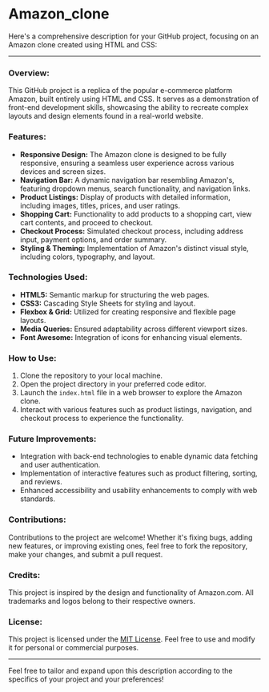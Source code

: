 # Amazon_clone
Here's a comprehensive description for your GitHub project, focusing on an Amazon clone created using HTML and CSS:

---


### Overview:
This GitHub project is a replica of the popular e-commerce platform Amazon, built entirely using HTML and CSS. It serves as a demonstration of front-end development skills, showcasing the ability to recreate complex layouts and design elements found in a real-world website.

### Features:
- **Responsive Design:** The Amazon clone is designed to be fully responsive, ensuring a seamless user experience across various devices and screen sizes.
- **Navigation Bar:** A dynamic navigation bar resembling Amazon's, featuring dropdown menus, search functionality, and navigation links.
- **Product Listings:** Display of products with detailed information, including images, titles, prices, and user ratings.
- **Shopping Cart:** Functionality to add products to a shopping cart, view cart contents, and proceed to checkout.
- **Checkout Process:** Simulated checkout process, including address input, payment options, and order summary.
- **Styling & Theming:** Implementation of Amazon's distinct visual style, including colors, typography, and layout.

### Technologies Used:
- **HTML5:** Semantic markup for structuring the web pages.
- **CSS3:** Cascading Style Sheets for styling and layout.
- **Flexbox & Grid:** Utilized for creating responsive and flexible page layouts.
- **Media Queries:** Ensured adaptability across different viewport sizes.
- **Font Awesome:** Integration of icons for enhancing visual elements.

### How to Use:
1. Clone the repository to your local machine.
2. Open the project directory in your preferred code editor.
3. Launch the `index.html` file in a web browser to explore the Amazon clone.
4. Interact with various features such as product listings, navigation, and checkout process to experience the functionality.

### Future Improvements:
- Integration with back-end technologies to enable dynamic data fetching and user authentication.
- Implementation of interactive features such as product filtering, sorting, and reviews.
- Enhanced accessibility and usability enhancements to comply with web standards.

### Contributions:
Contributions to the project are welcome! Whether it's fixing bugs, adding new features, or improving existing ones, feel free to fork the repository, make your changes, and submit a pull request.

### Credits:
This project is inspired by the design and functionality of Amazon.com. All trademarks and logos belong to their respective owners.

### License:
This project is licensed under the [MIT License](LICENSE.md). Feel free to use and modify it for personal or commercial purposes.

---

Feel free to tailor and expand upon this description according to the specifics of your project and your preferences!
